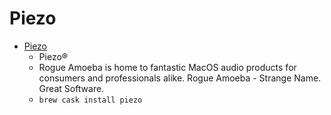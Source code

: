 # Piezo
- [Piezo](https://rogueamoeba.com/piezo/)
  -  Piezo®
  - Rogue Amoeba is home to fantastic MacOS audio products for consumers and professionals alike. Rogue Amoeba - Strange Name. Great Software.
  - `brew cask install piezo`
